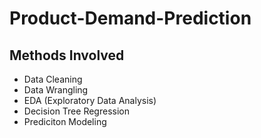 # Product-Demand-Prediction
## Methods Involved
* Data Cleaning
* Data Wrangling
* EDA (Exploratory Data Analysis)
* Decision Tree Regression
* Prediciton Modeling
